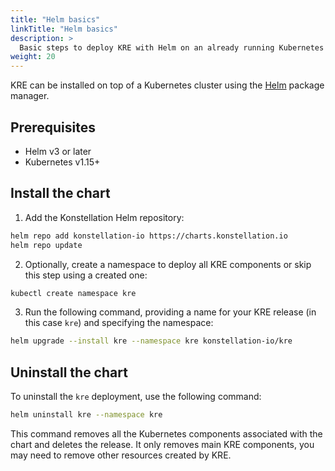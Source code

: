 ```yaml
---
title: "Helm basics"
linkTitle: "Helm basics"
description: >
  Basic steps to deploy KRE with Helm on an already running Kubernetes cluster.
weight: 20
---
```


KRE can be installed on top of a Kubernetes cluster using the [Helm](https://helm.sh/) package manager.

## Prerequisites

- Helm v3 or later
- Kubernetes v1.15+

## Install the chart

1. Add the Konstellation Helm repository:

```bash
helm repo add konstellation-io https://charts.konstellation.io
helm repo update
```

2. Optionally, create a namespace to deploy all KRE components or skip this step using a created one:

```bash
kubectl create namespace kre
```

3. Run the following command, providing a name for your KRE release (in this case `kre`) and specifying the namespace:

```bash
helm upgrade --install kre --namespace kre konstellation-io/kre
```


## Uninstall the chart

To uninstall the `kre` deployment, use the following command:

```bash
helm uninstall kre --namespace kre
```

This command removes all the Kubernetes components associated with the chart and deletes the release. It only removes main KRE components, you may need to remove other resources created by KRE. 

